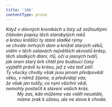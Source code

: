 ```yaml
---
title: '106'
contentType: prose
---
```


_Když v dávných kronikách s listy už zežloutlými  
čítávám popisy těch starobylých reků  
a krásu krášlící ty staré sladké rýmy  
ve chvále mrtvých dam a knížat starých věků,  
vidím v těch oslavách největších skvostů krásy,  
těch sladkých dlaní, rtů, očí a jasných tváří,  
jak onen starý brk chtěl pro budoucí časy  
vyjádřit právě tu krásu, jež z vás teď září.  
Ty všecky chvály však jsou jenom předpovědí  
věku, v němž žijeme, a předvídají vás;  
že však jen tušily, co nyní všichni vědí,  
nemohly postačit k slavení vašich krás.  
         My zas, kdo můžeme vás vidět neustále,  
         máme zrak k úžasu, ale ne slova k chvále._
